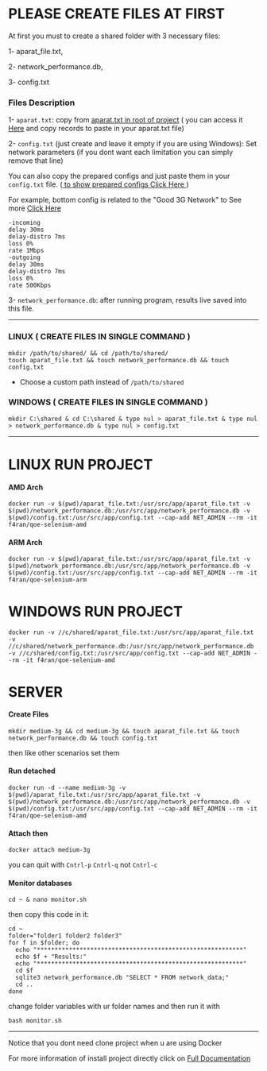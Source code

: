 # PLEASE CREATE FILES AT FIRST 

At first you must to create a shared folder with 3 necessary files:

1- aparat_file.txt, 

2- network_performance.db,

3- config.txt

### Files Description

1- `aparat.txt`: copy from [aparat.txt in root of project](https://github.com/F4RAN/qoe-selenium/blob/main/aparat_file.txt) ( you can access it [Here](https://github.com/F4RAN/qoe-selenium/blob/main/aparat_file.txt) and copy records to paste in your aparat.txt file)

2- `config.txt` (just create and leave it empty if you are using Windows): 
Set network parameters (if you dont want each limitation you can simply remove that line)

You can also copy the prepared configs and just paste them in your `config.txt` file. ([ to show prepared configs Click Here ](https://github.com/F4RAN/qoe-selenium/blob/main/NETWORKS.md))

For example, bottom config is related to the "Good 3G Network" to See more [Click Here](https://github.com/F4RAN/qoe-selenium/blob/main/NETWORKS.md)
```
-incoming
delay 30ms
delay-distro 7ms
loss 0%
rate 1Mbps
-outgoing
delay 30ms
delay-distro 7ms
loss 0%
rate 500Kbps
```

3- `network_performance.db`: after running program, results live saved into this file.

<hr>


### LINUX ( CREATE FILES IN SINGLE COMMAND )
```
mkdir /path/to/shared/ && cd /path/to/shared/
touch aparat_file.txt && touch network_performance.db && touch config.txt
```
* Choose a custom path instead of `/path/to/shared`

### WINDOWS ( CREATE FILES IN SINGLE COMMAND )
```
mkdir C:\shared & cd C:\shared & type nul > aparat_file.txt & type nul > network_performance.db & type nul > config.txt 
```

<hr>

# LINUX RUN PROJECT

#### AMD Arch
```
docker run -v $(pwd)/aparat_file.txt:/usr/src/app/aparat_file.txt -v $(pwd)/network_performance.db:/usr/src/app/network_performance.db -v $(pwd)/config.txt:/usr/src/app/config.txt --cap-add NET_ADMIN --rm -it f4ran/qoe-selenium-amd
```
#### ARM Arch
```
docker run -v $(pwd)/aparat_file.txt:/usr/src/app/aparat_file.txt -v $(pwd)/network_performance.db:/usr/src/app/network_performance.db -v $(pwd)/config.txt:/usr/src/app/config.txt --cap-add NET_ADMIN --rm -it f4ran/qoe-selenium-arm
```

# WINDOWS RUN PROJECT

```
docker run -v //c/shared/aparat_file.txt:/usr/src/app/aparat_file.txt -v //c/shared/network_performance.db:/usr/src/app/network_performance.db -v //c/shared/config.txt:/usr/src/app/config.txt --cap-add NET_ADMIN --rm -it f4ran/qoe-selenium-amd
```


# SERVER 
#### Create Files
```
mkdir medium-3g && cd medium-3g && touch aparat_file.txt && touch network_performance.db && touch config.txt
```
then like other scenarios set them

#### Run detached
```
docker run -d --name medium-3g -v $(pwd)/aparat_file.txt:/usr/src/app/aparat_file.txt -v $(pwd)/network_performance.db:/usr/src/app/network_performance.db -v $(pwd)/config.txt:/usr/src/app/config.txt --cap-add NET_ADMIN --rm -it f4ran/qoe-selenium-amd
```

#### Attach then
```
docker attach medium-3g
```
you can quit with `Cntrl-p` `Cntrl-q`  not `Cntrl-c`


#### Monitor databases
```
cd ~ & nano monitor.sh
```
then copy this code in it:
```
cd ~
folder="folder1 folder2 folder3"
for f in $folder; do
  echo "**********************************************************"
  echo $f + "Results:"
  echo "**********************************************************"
  cd $f
  sqlite3 network_performance.db "SELECT * FROM network_data;"
  cd ..
done

```
change folder variables with ur folder names
and then run it with
```
bash monitor.sh
```

<hr>


Notice that you dont need clone project when u are using Docker

For more information of install project directly click on [Full Documentation](https://github.com/F4RAN/qoe-selenium/blob/main/DOCUMENTATION.md)






